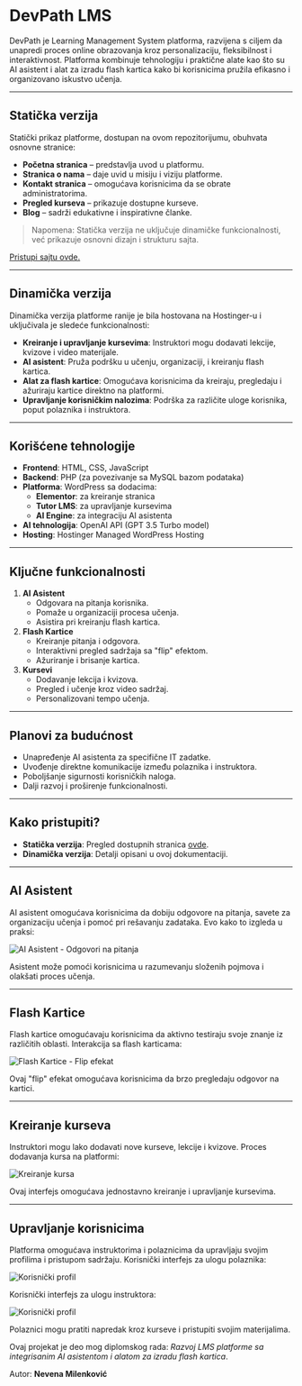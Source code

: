 # DevPath LMS

DevPath je Learning Management System platforma, razvijena s ciljem da unapredi proces online obrazovanja kroz personalizaciju, fleksibilnost i interaktivnost. Platforma kombinuje tehnologiju i praktične alate kao što su AI asistent i alat za izradu flash kartica kako bi korisnicima pružila efikasno i organizovano iskustvo učenja.

---

## Statička verzija
Statički prikaz platforme, dostupan na ovom repozitorijumu, obuhvata osnovne stranice:
- **Početna stranica** – predstavlja uvod u platformu.
- **Stranica o nama** – daje uvid u misiju i viziju platforme.
- **Kontakt stranica** – omogućava korisnicima da se obrate administratorima.
- **Pregled kurseva** – prikazuje dostupne kurseve.
- **Blog** – sadrži edukativne i inspirativne članke.

> Napomena: Statička verzija ne uključuje dinamičke funkcionalnosti, već prikazuje osnovni dizajn i strukturu sajta.

[Pristupi sajtu ovde.](https://ynevenay.github.io/DevPath-LMS/)

---

## Dinamička verzija
Dinamička verzija platforme ranije je bila hostovana na Hostinger-u i uključivala je sledeće funkcionalnosti:
- **Kreiranje i upravljanje kursevima**: Instruktori mogu dodavati lekcije, kvizove i video materijale.
- **AI asistent**: Pruža podršku u učenju, organizaciji, i kreiranju flash kartica.
- **Alat za flash kartice**: Omogućava korisnicima da kreiraju, pregledaju i ažuriraju kartice direktno na platformi.
- **Upravljanje korisničkim nalozima**: Podrška za različite uloge korisnika, poput polaznika i instruktora.

---

## Korišćene tehnologije
- **Frontend**: HTML, CSS, JavaScript
- **Backend**: PHP (za povezivanje sa MySQL bazom podataka)
- **Platforma**: WordPress sa dodacima:
  - **Elementor**: za kreiranje stranica
  - **Tutor LMS**: za upravljanje kursevima
  - **AI Engine**: za integraciju AI asistenta
- **AI tehnologija**: OpenAI API (GPT 3.5 Turbo model)
- **Hosting**: Hostinger Managed WordPress Hosting

---

## Ključne funkcionalnosti
1. **AI Asistent**
   - Odgovara na pitanja korisnika.
   - Pomaže u organizaciji procesa učenja.
   - Asistira pri kreiranju flash kartica.
2. **Flash Kartice**
   - Kreiranje pitanja i odgovora.
   - Interaktivni pregled sadržaja sa "flip" efektom.
   - Ažuriranje i brisanje kartica.
3. **Kursevi**
   - Dodavanje lekcija i kvizova.
   - Pregled i učenje kroz video sadržaj.
   - Personalizovani tempo učenja.

---

## Planovi za budućnost
- Unapređenje AI asistenta za specifične IT zadatke.
- Uvođenje direktne komunikacije između polaznika i instruktora.
- Poboljšanje sigurnosti korisničkih naloga.
- Dalji razvoj i proširenje funkcionalnosti.

---

## Kako pristupiti?
- **Statička verzija**: Pregled dostupnih stranica [ovde](https://ynevenay.github.io/DevPath-LMS/).
- **Dinamička verzija**: Detalji opisani u ovoj dokumentaciji.

---

## AI Asistent
AI asistent omogućava korisnicima da dobiju odgovore na pitanja, savete za organizaciju učenja i pomoć pri rešavanju zadataka.
Evo kako to izgleda u praksi:

![AI Asistent - Odgovori na pitanja](images/)

Asistent može pomoći korisnicima u razumevanju složenih pojmova i olakšati proces učenja.

---

## Flash Kartice
Flash kartice omogućavaju korisnicima da aktivno testiraju svoje znanje iz različitih oblasti. 
Interakcija sa flash karticama:

![Flash Kartice - Flip efekat](images/)

Ovaj "flip" efekat omogućava korisnicima da brzo pregledaju odgovor na kartici.

---

## Kreiranje kurseva
Instruktori mogu lako dodavati nove kurseve, lekcije i kvizove.
Proces dodavanja kursa na platformi:

![Kreiranje kursa](images/)

Ovaj interfejs omogućava jednostavno kreiranje i upravljanje kursevima.

---

## Upravljanje korisnicima
Platforma omogućava instruktorima i polaznicima da upravljaju svojim profilima i pristupom sadržaju. Korisnički interfejs za ulogu polaznika:

![Korisnički profil](dokumentacija/)

Korisnički interfejs za ulogu instruktora:

![Korisnički profil](dokumentacija/devPath)

Polaznici mogu pratiti napredak kroz kurseve i pristupiti svojim materijalima.

Ovaj projekat je deo mog diplomskog rada: *Razvoj LMS platforme sa integrisanim AI asistentom i alatom za izradu flash kartica*. 

Autor: **Nevena Milenković**

